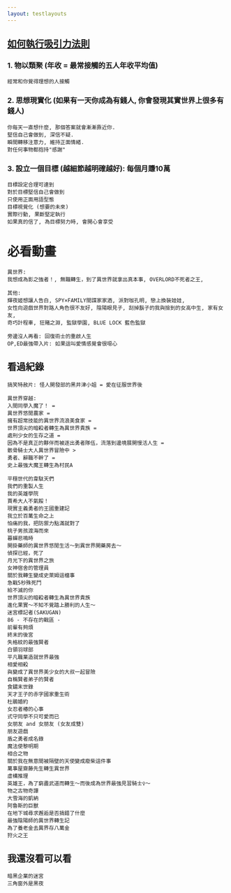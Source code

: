 ```yaml
---
layout: testlayouts
---
```


## [如何執行吸引力法則](https://www.youtube.com/watch?v=vM1TIP53kb0)

### 1. 物以類聚 (年收 = 最常接觸的五人年收平均值)
    經常和你覺得理想的人接觸
    
### 2. 思想現實化 (如果有一天你成為有錢人, 你會發現其實世界上很多有錢人)
    你每天一直想什麼, 那個答案就會漸漸靠近你.
    堅信自己會做到, 深信不疑.
    瞬間轉移注意力, 維持正面情緒.
    對任何事物都抱持"感謝"
    
### 3. 設立一個目標 (越細節越明確越好): 每個月賺10萬
    目標設定合理可達到
    對於目標堅信自己會做到
    只使用正面用語型態
    目標視覺化 (想要的未來)
    實際行動, 果斷堅定執行
    如果真的信了, 為目標努力時, 會開心會享受

# 必看動畫
```
異世界:
我想成為影之強者！, 無職轉生，到了異世界就拿出真本事, OVERLORD不死者之王, 

其他:
輝夜姬想讓人告白, SPY×FAMILY間諜家家酒, 派對咖孔明, 戀上換裝娃娃, 
女性向遊戲世界對路人角色很不友好, 陰陽眼見子, 刮掉鬍子的我與撿到的女高中生, 家有女友,
奇巧計程車, 狂賭之淵, 監獄學園, BLUE LOCK 藍色監獄

旁邊沒人再看: 回復術士的重啟人生
OP,ED最強帶入片: 如果這叫愛情感覺會很噁心
```

## 看過紀錄
```
搞笑特赦片: 怪人開發部的黑井津小姐 = 愛在征服世界後

異世界穿越: 
入間同學入魔了！ = 
異世界悠閒農家 = 
擁有超常技能的異世界流浪美食家 = 
世界頂尖的暗殺者轉生為異世界貴族 = 
處刑少女的生存之道 = 
因為不是真正的夥伴而被逐出勇者隊伍，流落到邊境展開慢活人生 = 
骸骨騎士大人異世界冒險中 > 
勇者、辭職不幹了 = 
史上最強大魔王轉生為村民A

平穩世代的韋駄天們
我們的重製人生
我的英雄學院
賈希大人不氣餒！
現實主義勇者的王國重建記
我立於百萬生命之上
怕痛的我，把防禦力點滿就對了
桃子男孩渡海而來
暮蟬悲鳴時
開掛藥師的異世界悠閒生活～到異世界開藥房去～	
偵探已經，死了
月光下的異世界之旅
女神宿舍的管理員
關於我轉生變成史萊姆這檔事
急戰5秒殊死鬥
給不滅的你
世界頂尖的暗殺者轉生為異世界貴族
進化果實～不知不覺踏上勝利的人生～
迷宮標記者(SAKUGAN)
86 - 不存在的戰區 -
前輩有夠煩
終末的後宮
失格紋的最強賢者
白領羽球部
平凡職業造就世界最強
相愛相殺
與變成了異世界美少女的大叔一起冒險
自稱賢者弟子的賢者
食鏽末世錄
天才王子的赤字國家重生術
杜鵑婚約
女忍者椿的心事
式守同學不只可愛而已
女朋友 and 女朋友 (女友成雙)
朋友遊戲
盾之勇者成名錄
魔法使黎明期
相合之物
關於我在無意間被隔壁的天使變成廢柴這件事
萬事屋齋藤先生轉生異世界
虛構推理
英雄王，為了窮盡武道而轉生～而後成為世界最強見習騎士♀～
物之古物奇譚
大雪海的凱納
阿魯斯的巨獸
在地下城尋求邂逅是否搞錯了什麼
最強陰陽師的異世界轉生記
為了養老金去異界存八萬金
狩火之王
```

## 我還沒看可以看
```
暗黑企業的迷宮
三角窗外是黑夜
```

